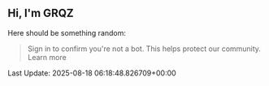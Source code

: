 ## Hi, I'm GRQZ
Here should be something random:  
> Sign in to confirm you're not a bot. This helps protect our community. Learn more


Last Update: 2025-08-18 06:18:48.826709+00:00
